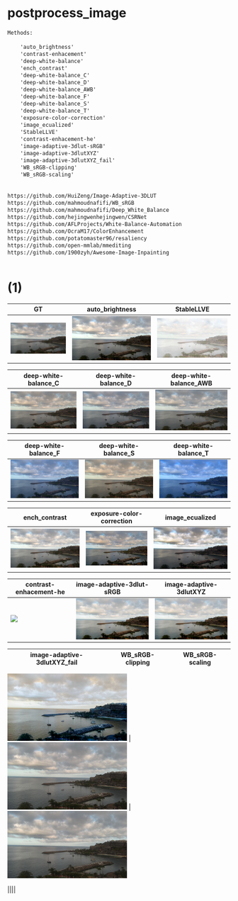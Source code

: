 # postprocess_image
 
```
Methods:

    'auto_brightness'
    'contrast-enhacement'
    'deep-white-balance'
    'ench_contrast'
    'deep-white-balance_C'
    'deep-white-balance_D'
    'deep-white-balance_AWB'
    'deep-white-balance_F'
    'deep-white-balance_S'
    'deep-white-balance_T'
    'exposure-color-correction'
    'image_ecualized'
    'StableLLVE'
    'contrast-enhacement-he'
    'image-adaptive-3dlut-sRGB'
    'image-adaptive-3dlutXYZ'
    'image-adaptive-3dlutXYZ_fail'
    'WB_sRGB-clipping'
    'WB_sRGB-scaling'


https://github.com/HuiZeng/Image-Adaptive-3DLUT
https://github.com/mahmoudnafifi/WB_sRGB
https://github.com/mahmoudnafifi/Deep_White_Balance
https://github.com/hejingwenhejingwen/CSRNet
https://github.com/AFLProjects/White-Balance-Automation
https://github.com/OcraM17/ColorEnhancement
https://github.com/potatomaster96/resaliency
https://github.com/open-mmlab/mmediting
https://github.com/1900zyh/Awesome-Image-Inpainting


```

#  (1)

|GT|auto_brightness|StableLLVE|
|--|---------------|----------|
<img src="https://github.com/qwerteleven/postprocess_image/blob/main/assets/GT/ (1).jpeg" width="270">| <img src="https://github.com/qwerteleven/postprocess_image/blob/main/assets/auto_brightness/ (1).jpeg" width="270">| <img src="https://github.com/qwerteleven/postprocess_image/blob/main/assets/StableLLVE/ (1).jpeg" width="270"> 

|deep-white-balance_C|deep-white-balance_D|deep-white-balance_AWB|
|--------------------|--------------------|----------------------|
<img src="https://github.com/qwerteleven/postprocess_image/blob/main/assets/deep-white-balance_C/ (1).jpeg" width="270">| <img src="https://github.com/qwerteleven/postprocess_image/blob/main/assets/deep-white-balance_D/ (1).jpeg" width="270">| <img src="https://github.com/qwerteleven/postprocess_image/blob/main/assets/deep-white-balance_AWB/ (1).jpeg" width="270"> 
        
|deep-white-balance_F|deep-white-balance_S|deep-white-balance_T|
|--------------------|--------------------|--------------------|
<img src="https://github.com/qwerteleven/postprocess_image/blob/main/assets/deep-white-balance_F/ (1).jpeg" width="270">|  <img src="https://github.com/qwerteleven/postprocess_image/blob/main/assets/deep-white-balance_S/ (1).jpeg" width="270"> | <img src="https://github.com/qwerteleven/postprocess_image/blob/main/assets/deep-white-balance_T/ (1).jpeg" width="270"> 
        
|ench_contrast|exposure-color-correction|image_ecualized|
|-------------|-------------------------|---------------|
<img src="https://github.com/qwerteleven/postprocess_image/blob/main/assets/ench_contrast/ (1).jpeg" width="270"> | <img src="https://github.com/qwerteleven/postprocess_image/blob/main/assets/exposure-color-correction/ (1).jpeg" width="270"> | <img src="https://github.com/qwerteleven/postprocess_image/blob/main/assets/image_ecualized/ (1).jpeg" width="270"> 
        
|contrast-enhacement-he|image-adaptive-3dlut-sRGB|image-adaptive-3dlutXYZ|
|----------------------|-------------------------|-----------------------|
<img src="https://github.com/qwerteleven/postprocess_image/blob/main/assets/contrast-enhacement-he/ (1).jpeg" width="270"> | <img src="https://github.com/qwerteleven/postprocess_image/blob/main/assets/image-adaptive-3dlut-sRGB/ (1).jpeg" width="270">  |<img src="https://github.com/qwerteleven/postprocess_image/blob/main/assets/image-adaptive-3dlutXYZ/ (1).jpeg" width="270"> 
        
|image-adaptive-3dlutXYZ_fail|WB_sRGB-clipping|WB_sRGB-scaling|
|----------------------------|----------------|---------------|

<img src="https://github.com/qwerteleven/postprocess_image/blob/main/assets/image-adaptive-3dlutXYZ_fail/ (1).jpeg" width="270"> | <img src="https://github.com/qwerteleven/postprocess_image/blob/main/assets/WB_sRGB-clipping/ (1).jpeg" width="270"> | <img src="https://github.com/qwerteleven/postprocess_image/blob/main/assets/WB_sRGB-scaling/ (1).jpeg" width="270"> 

||||